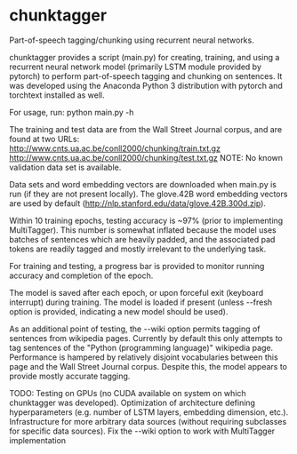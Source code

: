 # chunktagger
Part-of-speech tagging/chunking using recurrent neural networks.

chunktagger provides a script (main.py) for creating, training, and using a recurrent neural network model 
(primarily LSTM module provided by pytorch) to perform part-of-speech tagging and chunking on sentences.
It was developed using the Anaconda Python 3 distribution with pytorch and torchtext installed as well.

For usage, run:
  python main.py -h

The training and test data are from the Wall Street Journal corpus, and are found at two URLs:
  http://www.cnts.ua.ac.be/conll2000/chunking/train.txt.gz
  http://www.cnts.ua.ac.be/conll2000/chunking/test.txt.gz
NOTE: No known validation data set is available.

Data sets and word embedding vectors are downloaded when main.py is run (if they are not present locally).
The glove.42B word embedding vectors are used by default (http://nlp.stanford.edu/data/glove.42B.300d.zip).

Within 10 training epochs, testing accuracy is ~97% (prior to implementing MultiTagger). 
This number is somewhat inflated because the model uses batches of sentences which are heavily padded, 
and the associated pad tokens are readily tagged and mostly irrelevant to the underlying task.

For training and testing, a progress bar is provided to monitor running accuracy and completion of the epoch.

The model is saved after each epoch, or upon forceful exit (keyboard interrupt) during training.
The model is loaded if present (unless --fresh option is provided, indicating a new model should be used).

As an additional point of testing, the --wiki option permits tagging of sentences from wikipedia pages.
Currently by default this only attempts to tag sentences of the "Python (programming language)" wikipedia page.
Performance is hampered by relatively disjoint vocabularies between this page and the Wall Street Journal corpus.
Despite this, the model appears to provide mostly accurate tagging. 

TODO:
  Testing on GPUs (no CUDA available on system on which chunktagger was developed).
  Optimization of architecture defining hyperparameters (e.g. number of LSTM layers, embedding dimension, etc.).
  Infrastructure for more arbitrary data sources (without requiring subclasses for specific data sources).
  Fix the --wiki option to work with MultiTagger implementation

